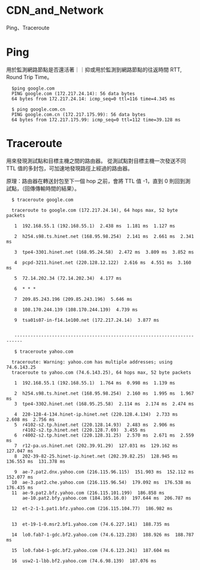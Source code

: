 # CDN_and_Network
Ping、Traceroute


# Ping 

用於監測網路節點是否還活著｜｜抑或用於監測到網路節點的往返時間 RTT, Round Trip Time。

      $ping google.com
      PING google.com (172.217.24.14): 56 data bytes
      64 bytes from 172.217.24.14: icmp_seq=0 ttl=116 time=4.345 ms
      
      $ ping google.com.cn
      PING google.com.cn (172.217.175.99): 56 data bytes
      64 bytes from 172.217.175.99: icmp_seq=0 ttl=112 time=39.128 ms
      

# Traceroute

用來發現測試點和目標主機之間的路由器。
從測試點對目標主機一次發送不同 TTL 值的多封包，可加速地發現路徑上經過的路由器。

原理：路由器在轉送封包至下一個 hop 之前，會將 TTL 值 -1，直到 0 則回到測試點，（回傳傳輸時間的結果）。



      $ traceroute google.com
      
      traceroute to google.com (172.217.24.14), 64 hops max, 52 byte packets
      
       1  192.168.55.1 (192.168.55.1)  2.438 ms  1.181 ms  1.127 ms
       
       2  h254.s98.ts.hinet.net (168.95.98.254)  2.141 ms  2.661 ms  2.341 ms
       
       3  tpe4-3301.hinet.net (168.95.24.58)  2.472 ms  3.809 ms  3.852 ms
       
       4  pcpd-3211.hinet.net (220.128.12.122)  2.616 ms  4.551 ms  3.160 ms
       
       5  72.14.202.34 (72.14.202.34)  4.177 ms

       6  * * *
       
       7  209.85.243.196 (209.85.243.196)  5.646 ms
        
       8  108.170.244.139 (108.170.244.139)  4.739 ms

       9  tsa01s07-in-f14.1e100.net (172.217.24.14)  3.877 ms
       
       
       -------------------------------------------------------------------------
       
       $ traceroute yahoo.com
       
      traceroute: Warning: yahoo.com has multiple addresses; using 74.6.143.25
      traceroute to yahoo.com (74.6.143.25), 64 hops max, 52 byte packets
      
       1  192.168.55.1 (192.168.55.1)  1.764 ms  0.998 ms  1.139 ms
       
       2  h254.s98.ts.hinet.net (168.95.98.254)  2.160 ms  1.995 ms  1.967 ms
       3  tpe4-3302.hinet.net (168.95.25.58)  2.114 ms  2.174 ms  2.474 ms
       
       4  220-128-4-134.hinet-ip.hinet.net (220.128.4.134)  2.733 ms  2.608 ms  2.756 ms
       5  r4102-s2.tp.hinet.net (220.128.14.93)  2.483 ms  2.906 ms
          r4102-s2.tp.hinet.net (220.128.7.69)  3.455 ms
       6  r4002-s2.tp.hinet.net (220.128.31.25)  2.570 ms  2.671 ms  2.559 ms
       7  r12-pa.us.hinet.net (202.39.91.29)  127.031 ms  129.162 ms  127.047 ms
       8  202-39-82-25.hinet-ip.hinet.net (202.39.82.25)  128.945 ms  136.553 ms  131.378 ms
       
       9  ae-7.pat2.dnx.yahoo.com (216.115.96.115)  151.903 ms  152.112 ms  152.077 ms
      10  ae-3.pat2.che.yahoo.com (216.115.96.54)  179.092 ms  176.538 ms  176.435 ms
      11  ae-9.pat2.bfz.yahoo.com (216.115.101.199)  186.858 ms
          ae-10.pat2.bfy.yahoo.com (184.165.16.0)  197.644 ms  206.787 ms
          
      12  et-2-1-1.pat1.bfz.yahoo.com (216.115.104.77)  186.982 ms
      
          
      13  et-19-1-0.msr2.bf1.yahoo.com (74.6.227.141)  188.735 ms

      14  lo0.fab7-1-gdc.bf2.yahoo.com (74.6.123.238)  188.926 ms  188.787 ms
          
      15  lo0.fab4-1-gdc.bf2.yahoo.com (74.6.123.241)  187.604 ms
         
      16  usw2-1-lbb.bf2.yahoo.com (74.6.98.139)  187.076 ms
         

